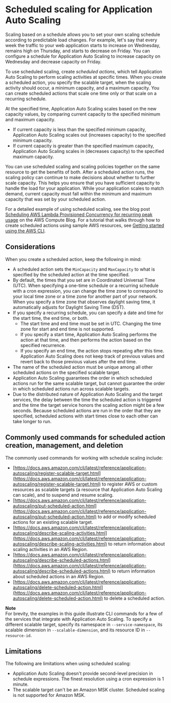 # Scheduled scaling for Application Auto Scaling<a name="application-auto-scaling-scheduled-scaling"></a>

Scaling based on a schedule allows you to set your own scaling schedule according to predictable load changes\. For example, let's say that every week the traffic to your web application starts to increase on Wednesday, remains high on Thursday, and starts to decrease on Friday\. You can configure a schedule for Application Auto Scaling to increase capacity on Wednesday and decrease capacity on Friday\.

To use scheduled scaling, create *scheduled actions*, which tell Application Auto Scaling to perform scaling activities at specific times\. When you create a scheduled action, you specify the scalable target, when the scaling activity should occur, a minimum capacity, and a maximum capacity\. You can create scheduled actions that scale one time only or that scale on a recurring schedule\. 

At the specified time, Application Auto Scaling scales based on the new capacity values, by comparing current capacity to the specified minimum and maximum capacity\. 
+ If current capacity is less than the specified minimum capacity, Application Auto Scaling scales out \(increases capacity\) to the specified minimum capacity\.
+ If current capacity is greater than the specified maximum capacity, Application Auto Scaling scales in \(decreases capacity\) to the specified maximum capacity\.

You can use scheduled scaling and scaling policies together on the same resource to get the benefits of both\. After a scheduled action runs, the scaling policy can continue to make decisions about whether to further scale capacity\. This helps you ensure that you have sufficient capacity to handle the load for your application\. While your application scales to match demand, current capacity must fall within the minimum and maximum capacity that was set by your scheduled action\. 

For a detailed example of using scheduled scaling, see the blog post [Scheduling AWS Lambda Provisioned Concurrency for recurring peak usage](http://aws.amazon.com/blogs/compute/scheduling-aws-lambda-provisioned-concurrency-for-recurring-peak-usage/) on the AWS Compute Blog\. For a tutorial that walks through how to create scheduled actions using sample AWS resources, see [Getting started using the AWS CLI](get-started-exercise.md)\.

## Considerations<a name="scheduled-scaling-considerations"></a>

When you create a scheduled action, keep the following in mind:
+ A scheduled action sets the `MinCapacity` and `MaxCapacity` to what is specified by the scheduled action at the time specified\. 
+ By default, the times that you set are in Coordinated Universal Time \(UTC\)\. When specifying a one\-time schedule or a recurring schedule with a cron expression, you can change the time zone to correspond to your local time zone or a time zone for another part of your network\. When you specify a time zone that observes daylight saving time, it automatically adjusts for Daylight Saving Time \(DST\)\.
+ If you specify a recurring schedule, you can specify a date and time for the start time, the end time, or both\.
  + The start time and end time must be set in UTC\. Changing the time zone for start and end time is not supported\.
  + If you specify a start time, Application Auto Scaling performs the action at that time, and then performs the action based on the specified recurrence\. 
  + If you specify an end time, the action stops repeating after this time\. Application Auto Scaling does not keep track of previous values and revert back to those previous values after the end time\.
+ The name of the scheduled action must be unique among all other scheduled actions on the specified scalable target\. 
+ Application Auto Scaling guarantees the order in which scheduled actions run for the same scalable target, but cannot guarantee the order in which scheduled actions run across scalable targets\.
+ Due to the distributed nature of Application Auto Scaling and the target services, the delay between the time the scheduled action is triggered and the time the target service honors the scaling action might be a few seconds\. Because scheduled actions are run in the order that they are specified, scheduled actions with start times close to each other can take longer to run\.

## Commonly used commands for scheduled action creation, management, and deletion<a name="scheduled-scaling-commonly-used-commands"></a>

The commonly used commands for working with schedule scaling include: 
+ [https://docs.aws.amazon.com/cli/latest/reference/application-autoscaling/register-scalable-target.html](https://docs.aws.amazon.com/cli/latest/reference/application-autoscaling/register-scalable-target.html) to register AWS or custom resources as scalable targets \(a resource that Application Auto Scaling can scale\), and to suspend and resume scaling\. 
+ [https://docs.aws.amazon.com/cli/latest/reference/application-autoscaling/put-scheduled-action.html](https://docs.aws.amazon.com/cli/latest/reference/application-autoscaling/put-scheduled-action.html) to add or modify scheduled actions for an existing scalable target\.
+  [https://docs.aws.amazon.com/cli/latest/reference/application-autoscaling/describe-scaling-activities.html](https://docs.aws.amazon.com/cli/latest/reference/application-autoscaling/describe-scaling-activities.html) to return information about scaling activities in an AWS Region\. 
+ [https://docs.aws.amazon.com/cli/latest/reference/application-autoscaling/describe-scheduled-actions.html](https://docs.aws.amazon.com/cli/latest/reference/application-autoscaling/describe-scheduled-actions.html) to return information about scheduled actions in an AWS Region\.
+ [https://docs.aws.amazon.com/cli/latest/reference/application-autoscaling/delete-scheduled-action.html](https://docs.aws.amazon.com/cli/latest/reference/application-autoscaling/delete-scheduled-action.html) to delete a scheduled action\. 

**Note**  
For brevity, the examples in this guide illustrate CLI commands for a few of the services that integrate with Application Auto Scaling\. To specify a different scalable target, specify its namespace in `--service-namespace`, its scalable dimension in `--scalable-dimension`, and its resource ID in `--resource-id`\. 

## Limitations<a name="scheduled-scaling-limitations"></a>

The following are limitations when using scheduled scaling:
+ Application Auto Scaling doesn't provide second\-level precision in schedule expressions\. The finest resolution using a cron expression is 1 minute\.
+ The scalable target can't be an Amazon MSK cluster\. Scheduled scaling is not supported for Amazon MSK\.